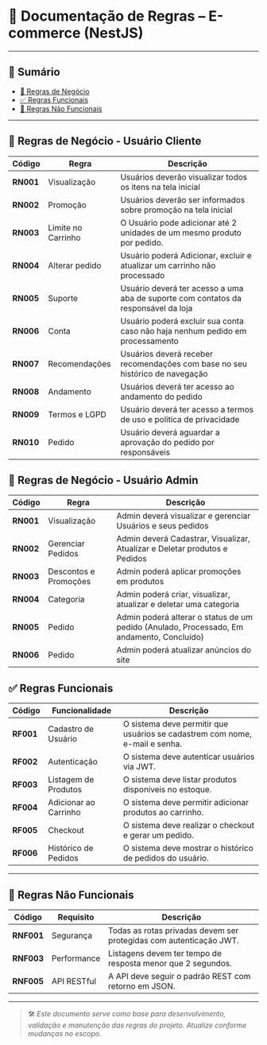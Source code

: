 # 🛒 Documentação de Regras – E-commerce (NestJS)

---

## 📘 Sumário

- [📖 Regras de Negócio](#regras-de-negócio)
- [✅ Regras Funcionais](#regras-funcionais)
- [🚫 Regras Não Funcionais](#regras-não-funcionais)

---

## 📖 Regras de Negócio - Usuário Cliente

| Código  | Regra | Descrição |
|---------|-------|-----------|
| **RN001** | Visualização |Usuários deverão visualizar todos os itens na tela inicial|
| **RN002** | Promoção |Usuários deverão ser informados sobre promoção na tela inicial|
| **RN003** | Limite no Carrinho|O Usuário pode adicionar até 2 unidades de um mesmo produto por pedido. |
| **RN004** | Alterar pedido|Usuário poderá Adicionar, excluir e atualizar um carrinho não processado|
| **RN005** | Suporte |Usuário deverá ter acesso a uma aba de suporte com contatos da responsável da loja|
| **RN006** | Conta | Usuário poderá excluir sua conta caso não haja nenhum pedido em processamento|
| **RN007** | Recomendações | Usuários deverá receber recomendações com base no seu histórico de navegação|
| **RN008** | Andamento | Usuários deverá ter acesso ao andamento do pedido|
| **RN009** | Termos e LGPD |Usuário deverá ter acesso a termos de uso e politica de privacidade|
| **RN010** | Pedido |Usuário deverá aguardar a aprovação do pedido por responsáveis|

## 📖 Regras de Negócio - Usuário Admin

| Código  | Regra | Descrição |
|---------|-------|-----------|
| **RN001** | Visualização | Admin deverá visualizar e gerenciar Usuários e seus pedidos |
| **RN002** | Gerenciar Pedidos | Admin deverá Cadastrar, Visualizar, Atualizar e Deletar produtos e Pedidos|
| **RN003** | Descontos e Promoções| Admin poderá aplicar promoções em produtos |
| **RN004** | Categoria | Admin poderá criar, visualizar, atualizar e deletar uma categoria |
| **RN005** | Pedido |Admin poderá alterar o status de um pedido (Anulado, Processado, Em andamento, Concluído)|
| **RN006** | Pedido |Admin poderá atualizar anúncios do site|


## ✅ Regras Funcionais

| Código  | Funcionalidade | Descrição |
|---------|----------------|-----------|
| **RF001** | Cadastro de Usuário | O sistema deve permitir que usuários se cadastrem com nome, e-mail e senha. |
| **RF002** | Autenticação | O sistema deve autenticar usuários via JWT. |
| **RF003** | Listagem de Produtos | O sistema deve listar produtos disponíveis no estoque. |
| **RF004** | Adicionar ao Carrinho | O sistema deve permitir adicionar produtos ao carrinho. |
| **RF005** | Checkout | O sistema deve realizar o checkout e gerar um pedido. |
| **RF006** | Histórico de Pedidos | O sistema deve mostrar o histórico de pedidos do usuário. |

---

## 🚫 Regras Não Funcionais

| Código  | Requisito | Descrição |
|---------|-----------|-----------|
| **RNF001** | Segurança | Todas as rotas privadas devem ser protegidas com autenticação JWT. |
| **RNF003** | Performance | Listagens devem ter tempo de resposta menor que 2 segundos. |
| **RNF005** | API RESTful | A API deve seguir o padrão REST com retorno em JSON. |

---

> 🛠️ _Este documento serve como base para desenvolvimento, validação e manutenção das regras do projeto. Atualize conforme mudanças no escopo._

